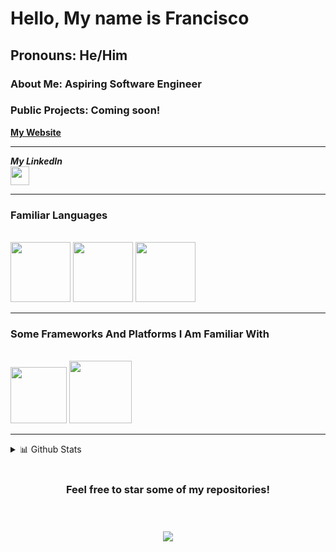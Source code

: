 # Hello, My name is Francisco
## Pronouns: He/Him
### About Me: Aspiring Software Engineer
### Public Projects: Coming soon!

[**My Website**](https://leakedyou.com/)

---

<b><i>My LinkedIn</i></b>  
[<img height="30" src="https://img.shields.io/badge/linkedin-blue.svg?&style=for-the-badge&logo=linkedin&logoColor=white"/>][linkedin]

---

### **Familiar Languages**
<br>
<code><img height="96" src="https://img.icons8.com/fluency/96/null/python.png"/></code>
<code><img height="96" src="https://img.icons8.com/fluency/96/null/c-plus-plus-logo.png"/></code>
<code><img height="96" src="https://img.icons8.com/color/96/null/javascript--v1.png"/></code>

---

### **Some Frameworks And Platforms I Am Familiar With**
<br>
<code><img height="90" src="https://img.icons8.com/fluency/96/null/visual-studio-code-2019.png"/></code>
<code><img height="100" src="https://img.icons8.com/plasticine/100/000000/github-squared.png"/></code>

---

<details>
<summary>📊 Github Stats</summary>
<p align="center">

<table align="center" style="border-collapse: collapse; border: none;">
  <tr>
    <td style="border: none;"><img src="https://github-readme-stats.vercel.app/api?username=leakedyou&theme=dark&show_icons=true&hide_border=true&count_private=true"/></td>
    <td style="border: none;"><img src="https://github-readme-streak-stats.herokuapp.com/?user=leakedyou&theme=dark&hide_border=true" /></td>
  </tr>
  <tr>
    <td style="border: none;"><img src="https://github-readme-stats.vercel.app/api/top-langs/?username=leakedyou&theme=dark&show_icons=true&hide_border=true&layout=compact" /></td>
    <td style="border: none;"><img src="https://github-profile-trophy.vercel.app/?username=leakedyou&theme=dracula" alt="Fran's github trophy"/></td>
  </tr>
</table>

</p>
</details>

<br>
<h3 align="center">
 Feel free to star some of my repositories!
</h3>
<br>
<h3 align="center"> 
  <img src="https://komarev.com/ghpvc/?username=leakedyou&color=000000&style=for-the-badge&abbreviated=true" />
</h3>

[linkedin]: https://www.linkedin.com/in/francisco-chang-39727725b/
